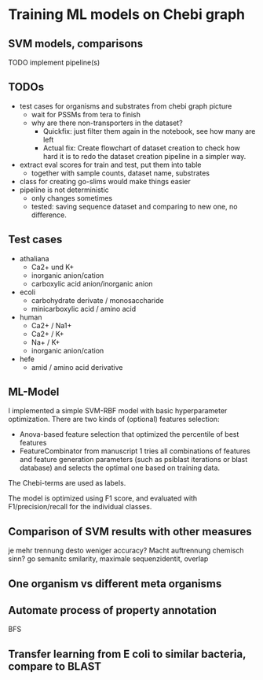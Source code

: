 # Training ML models on Chebi graph

## SVM models, comparisons

TODO implement pipeline(s)

## TODOs

- test cases for organisms and substrates from chebi graph picture
  - wait for PSSMs from tera to finish
  - why are there non-transporters in the dataset?
    - Quickfix: just filter them again in the notebook, see how many are left
    - Actual fix: Create flowchart of dataset creation to check how hard it is to redo the dataset creation pipeline in a simpler way.
- extract eval scores for train and test, put them into table
  - together with sample counts, dataset name, substrates
- class for creating go-slims would make things easier
- pipeline is not deterministic
  - only changes sometimes
  - tested: saving sequence dataset and comparing to new one, no difference. 

## Test cases

- athaliana
  - Ca2+ und K+
  - inorganic anion/cation
  - carboxylic acid anion/inorganic anion
- ecoli
  - carbohydrate derivate / monosaccharide
  - minicarboxylic acid / amino acid
- human
  - Ca2+ / Na1+
  - Ca2+ / K+
  - Na+ / K+
  - inorganic anion/cation
- hefe
  - amid / amino acid derivative

## ML-Model

I implemented a simple SVM-RBF model with basic hyperparameter optimization. There are two kinds of (optional) features selection:

- Anova-based feature selection that optimized the percentile of best features
- FeatureCombinator from manuscript 1 tries all combinations of features and feature generation parameters (such as psiblast iterations or blast database) and selects the optimal one based on training data.

The Chebi-terms are used as labels. 

The model is optimized using F1 score, and evaluated with F1/precision/recall for the individual classes.

## Comparison of SVM results with other measures

je mehr trennung desto weniger accuracy?
Macht auftrennung chemisch sinn?
go semanitc smilarity, maximale sequenzidentit, overlap

## One organism vs different meta organisms

## Automate process of property annotation

BFS

## Transfer learning from E coli to similar bacteria, compare to BLAST
